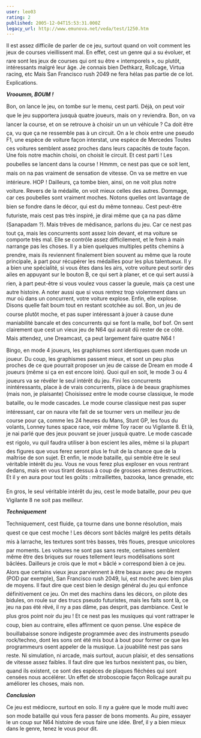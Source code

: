 ```yaml
---
user: leo03
rating: 2
published: 2005-12-04T15:53:31.000Z
legacy_url: http://www.emunova.net/veda/test/1250.htm
---
```

Il est assez difficile de parler de ce jeu, surtout quand on voit comment les jeux de courses vieillissent mal. En effet, cest un genre qui a su évoluer, et rare sont les jeux de courses qui ont su être « intemporels », ou plutôt, intéressants malgré leur âge. Je connais bien Dethkarz, Rollcage, Virtua racing, etc Mais San Francisco rush 2049 ne fera hélas pas partie de ce lot. Explications.  

  

_**Vrooumm, BOUM !**_  

Bon, on lance le jeu, on tombe sur le menu, cest parti. Déjà, on peut voir que le jeu supportera jusquà quatre joueurs, mais on y reviendra. Bon, on va lancer la course, et on se retrouve à choisir un un un véhicule ? Ca doit être ça, vu que ça ne ressemble pas à un circuit. On a le choix entre une pseudo F1, une espèce de voiture façon interstat, une espèce de Mercedes Toutes ces voitures semblent assez proches dans leurs capacités de toute façon. Une fois notre machin choisi, on choisit le circuit. Et cest parti ! Les poubelles se lancent dans la course ! Hmmm, ce nest pas que ce soit lent, mais on na pas vraiment de sensation de vitesse. On va se mettre en vue intérieure. HOP ! Dailleurs, ça tombe bien, ainsi, on ne voit plus notre voiture. Revers de la médaille, on voit mieux celles des autres. Dommage, car ces poubelles sont vraiment moches. Notons quelles ont lavantage de bien se fondre dans le décor, qui est du même tonneau. Cest peut-être futuriste, mais cest pas très inspiré, je dirai même que ça na pas dâme (Sanapadam ?). Mais trêves de médisance, parlons du jeu. Car ce nest pas tout ça, mais les concurrents sont assez loin devant, et ma voiture se comporte très mal. Elle se contrôle assez difficilement, et le frein à main narrange pas les choses. Il y a bien quelques multiples petits chemins à prendre, mais ils reviennent finalement bien souvent au même que la route principale, à part pour récupérer les médailles pour les plus talentueux. Il y a bien une spécialité, si vous êtes dans les airs, votre voiture peut sortir des ailes en appuyant sur le bouton B, ce qui sert à planer, et ce qui sert aussi à rien, à part peut-être si vous voulez vous casser la gueule, mais ça cest une autre histoire. A noter aussi que si vous rentrez trop violemment dans un mur où dans un concurrent, votre voiture explose. Enfin, elle explose. Disons quelle fait boum tout en restant scotchée au sol. Bon, un jeu de course plutôt moche, et pas super intéressant à jouer à cause dune maniabilité bancale et des concurrents qui se font la malle, bof bof. On sent clairement que cest un vieux jeu de N64 qui aurait dû rester de ce côté. Mais attendez, une Dreamcast, ça peut largement faire quatre N64 !  

  

Bingo, en mode 4 joueurs, les graphismes sont identiques quen mode un joueur. Du coup, les graphismes passent mieux, et sont un peu plus proches de ce que pourrait proposer un jeu de caisse de Dream en mode 4 joueurs (même si ça en est encore loin). Quoi quil en soit, le mode 3 ou 4 joueurs va se révéler le seul intérêt du jeu. Fini les concurrents inintéressants, place à de vrais concurrents, place à de beaux graphismes (mais non, je plaisante) Choisissez entre le mode course classique, le mode bataille, ou le mode cascades. Le mode course classique nest pas super intéressant, car on naura vite fait de se tourner vers un meilleur jeu de course pour ça, comme les 24 heures du Mans, Stunt GP, les fous du volants, Lonney tunes space race, voir même Toy racer ou Vigilante 8\. Et là, je nai parlé que des jeux pouvant se jouer jusquà quatre. Le mode cascade est rigolo, vu quil faudra utiliser à bon escient les ailes, même si la plupart des figures que vous ferez seront plus le fruit de la chance que de la maîtrise de son sujet. Et enfin, le mode bataille, qui semble être le seul véritable intérêt du jeu. Vous ne vous ferez plus exploser en vous rentrant dedans, mais en vous tirant dessus à coup de grosses armes destructrices. Et il y en aura pour tout les goûts : mitraillettes, bazooka, lance grenade, etc  

  

En gros, le seul véritable intérêt du jeu, cest le mode bataille, pour peu que Vigilante 8 ne soit pas meilleur.  

  

_**Techniquement**_  

Techniquement, cest fluide, ça tourne dans une bonne résolution, mais quest ce que cest moche ! Les décors sont bâclés malgré les petits détails mis à larrache, les textures sont très basses, très floues, presque unicolores par moments. Les voitures ne sont pas sans reste, certaines semblent même être des briques sur roues tellement leurs modélisations sont bâclées. Dailleurs je crois que le mot « bâclé » correspond bien à ce jeu. Alors que certains vieux jeux parviennent à être beaux avec peu de moyen (POD par exemple), San Francisco rush 2049, lui, est moche avec bien plus de moyens. Il faut dire que cest bien le design général du jeu qui enfonce définitivement ce jeu. On met des machins dans les décors, on pilote des bidules, on roule sur des trucs pseudo futuristes, mais les faits sont là, ce jeu na pas été rêvé, il ny a pas dâme, pas desprit, pas dambiance. Cest le plus gros point noir du jeu ! Et ce nest pas les musiques qui vont rattraper le coup, bien au contraire, elles affirment ce quon pense. Une espèce de bouillabaisse sonore indigeste programmée avec des instruments pseudo rock/techno, dont les sons ont été mis bout à bout pour former ce que les programmeurs osent appeler de la musique. La jouabilité nest pas sans reste. Ni simulation, ni arcade, mais surtout, aucun plaisir, et des sensations de vitesse assez faibles. Il faut dire que les turbos nexistent pas, ou bien, quand ils existent, ce sont des espèces de plaques fléchées qui sont censées nous accélérer. Un effet de stroboscopie façon Rollcage aurait pu améliorer les choses, mais non.  

  

_**Conclusion**_  

Ce jeu est médiocre, surtout en solo. Il ny a guère que le mode multi avec son mode bataille qui vous fera passer de bons moments. Au pire, essayer le un coup sur N64 histoire de vous faire une idée. Bref, il y a bien mieux dans le genre, tenez le vous pour dit.